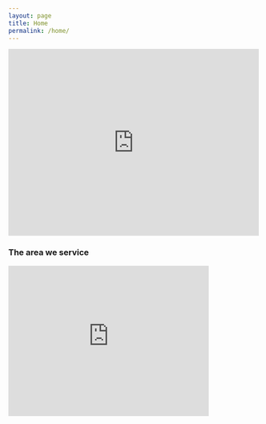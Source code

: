 ```yaml
---
layout: page
title: Home
permalink: /home/
---
```


<iframe src="https://www.facebook.com/plugins/post.php?href=https%3A%2F%2Fwww.facebook.com%2Fbill.albro.3%2Fposts%2F122829404775483%3A0&width=500" width="500" height="373" style="border:none;overflow:hidden" scrolling="no" frameborder="0" allowTransparency="true"></iframe>

### The area we service

<iframe src="https://www.google.com/maps/embed?pb=!1m14!1m12!1m3!1d94846.2156746725!2d-87.78519325637477!3d42.02292726376178!2m3!1f0!2f0!3f0!3m2!1i1024!2i768!4f13.1!5e0!3m2!1sen!2sus!4v1515308634271" width="400" height="300" frameborder="0" style="border:0" allowfullscreen></iframe>

